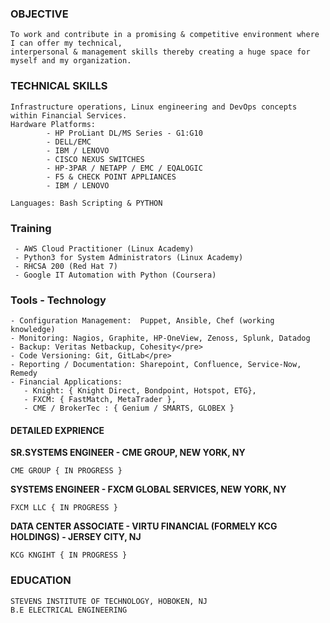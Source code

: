 ### OBJECTIVE

``` 
To work and contribute in a promising & competitive environment where I can offer my technical, 
interpersonal & management skills thereby creating a huge space for myself and my organization.
```
### TECHNICAL SKILLS

```
Infrastructure operations, Linux engineering and DevOps concepts within Financial Services. 
Hardware Platforms:
        - HP ProLiant DL/MS Series - G1:G10
        - DELL/EMC
        - IBM / LENOVO
        - CISCO NEXUS SWITCHES
        - HP-3PAR / NETAPP / EMC / EQALOGIC
        - F5 & CHECK POINT APPLIANCES
        - IBM / LENOVO

Languages: Bash Scripting & PYTHON
```
 
### Training

```  
 - AWS Cloud Practitioner (Linux Academy)
 - Python3 for System Administrators (Linux Academy)
 - RHCSA 200 (Red Hat 7)
 - Google IT Automation with Python (Coursera)
```

### Tools - Technology

```
- Configuration Management:  Puppet, Ansible, Chef (working knowledge) 
- Monitoring: Nagios, Graphite, HP-OneView, Zenoss, Splunk, Datadog 
- Backup: Veritas Netbackup, Cohesity</pre>
- Code Versioning: Git, GitLab</pre>
- Reporting / Documentation: Sharepoint, Confluence, Service-Now, Remedy
- Financial Applications:
   - Knight: { Knight Direct, Bondpoint, Hotspot, ETG},                                                         
   - FXCM: { FastMatch, MetaTrader }, 
   - CME / BrokerTec : { Genium / SMARTS, GLOBEX }
```

#### DETAILED EXPRIENCE
**SR.SYSTEMS ENGINEER - CME GROUP, NEW YORK, NY**
```
CME GROUP { IN PROGRESS }
```
**SYSTEMS ENGINEER - FXCM GLOBAL SERVICES, NEW YORK, NY**
```
FXCM LLC { IN PROGRESS }
```
**DATA CENTER ASSOCIATE - VIRTU FINANCIAL (FORMELY KCG HOLDINGS) - JERSEY CITY, NJ**
```
KCG KNGIHT { IN PROGRESS }
```
### EDUCATION
```
STEVENS INSTITUTE OF TECHNOLOGY, HOBOKEN, NJ 
B.E ELECTRICAL ENGINEERING
```
